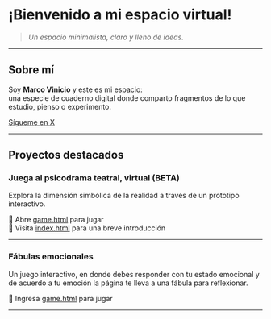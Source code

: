 # ¡Bienvenido a mi espacio virtual!

> _Un espacio minimalista, claro y lleno de ideas._

---

## Sobre mí

Soy **Marco Vinicio** y este es mi espacio:  
una especie de cuaderno digital donde comparto fragmentos de lo que estudio, pienso o experimento.  

 [Sígueme en X](https://x.com/vinicio_salto)

---

## Proyectos destacados

### **Juega al psicodrama teatral, virtual (BETA)**

Explora la dimensión simbólica de la realidad a través de un prototipo interactivo.

🔗 Abre [game.html](game.html) para jugar  
📄 Visita [index.html](index.html) para una breve introducción

---

### **Fábulas emocionales**

Un juego interactivo, en donde debes responder con tu estado emocional y de acuerdo a tu emoción la página te lleva a una fábula para reflexionar. 

🔗 Ingresa [game.html](https://github.com/MarcoS9309/desktop-tutorial/blob/main/FabulasEmocionales/index.html) para jugar 

---

